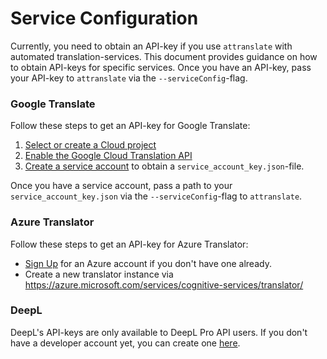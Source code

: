 # Service Configuration

Currently, you need to obtain an API-key if you use `attranslate` with automated translation-services.
This document provides guidance on how to obtain API-keys for specific services.
Once you have an API-key, pass your API-key to `attranslate` via the `--serviceConfig`-flag.

### Google Translate

Follow these steps to get an API-key for Google Translate:

1.  [Select or create a Cloud project][projects]
2.  [Enable the Google Cloud Translation API][enable_api]
3.  [Create a service account][auth] to obtain a `service_account_key.json`-file.

[projects]: https://console.cloud.google.com/project
[billing]: https://support.google.com/cloud/answer/6293499#enable-billing
[enable_api]:
  https://console.cloud.google.com/flows/enableapi?apiid=translate.googleapis.com
[auth]: https://cloud.google.com/docs/authentication/getting-started

Once you have a service account, pass a path to your `service_account_key.json` via the `--serviceConfig`-flag to `attranslate`.

### Azure Translator

Follow these steps to get an API-key for Azure Translator:

- [Sign Up](https://azure.microsoft.com/en-us/free/) for an
Azure account if you don't have one already.
- Create a new translator instance via https://azure.microsoft.com/services/cognitive-services/translator/

### DeepL

DeepL's API-keys are only available to DeepL Pro API users.
If you don't have a developer account yet, you can create one
[here](https://www.deepl.com/en/pro.html#developer).
